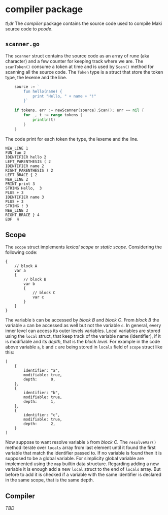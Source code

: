 # compiler package

*tl;dr* The _compiler_ package contains the source code used to compile Maki source code to _pcode_.

## `scanner.go`

The `scanner` struct contains the source code as an array of rune (aka character) and a few counter
for keeping track where we are. The `scanToken()` consume a token at time and is used by `Scan()` method
for scanning all the source code. The `Token` type is a struct that store the token type, the lexeme and
the line.

```go
    source := `
		fun hello(name) {
			print "Hello, " + name + "!"
		}`
	
	if tokens, err := newScanner(source).Scan(); err == nil {
		for _, t := range tokens {
			println(t)
		}
	}
```

The code print for each token the type, the lexeme and the line.

```
NEW_LINE 1
FUN fun 2
IDENTIFIER hello 2
LEFT_PARENTHESIS ( 2
IDENTIFIER name 2
RIGHT_PARENTHESIS ) 2
LEFT_BRACE { 2
NEW_LINE 2
PRINT print 3
STRING Hello,  3
PLUS + 3
IDENTIFIER name 3
PLUS + 3
STRING ! 3
NEW_LINE 3
RIGHT_BRACE } 4
EOF  4
```

## Scope

The `scope` struct implements _lexical scope_ or _static scope_. Considering the following code:
```
{
    // block A
    var a
    {
        // block B
        var b
        {
            // block C
            var c
        }
    }
}

```
The variable `b` can be accessed by _block B_ and _block C_. From _block B_ the variable `a` can be 
accessed as well but not the variable `c`. In general, every inner level can access its outer levels variables. 
Local variables are stored using the `local` struct, that keep track of the variable name
(identifier), if it is modifiable and its _depth_, that is the _block level_. For example in the code above
variable `a`, `b` and `c` are being stored in `locals` field of `scope` struct like this:
```
[
    {
        identifier: "a",
        modifiable: true,
        depth:      0,       
    },
    {
        identifier: "b",
        modifiable: true,
        depth:      1,       
    },
    {
        identifier: "c",
        modifiable: true,
        depth:      2,       
    }
]
```
Now suppose to want resolve variable `b` from _block C_. The `resolveVar()` method iterate over `locals`
array from last element until it found the first variable that match the identifier passed to. If no variable
is found then it is supposed to be a global variable. For simplicity global variable are implemented using
the `map` builtin data structure. Regarding adding a new variable it is enough add a new `local` struct to
the end of `locals` array. But before to add it is checked if a variable with the same identifier is declared
in the same scope, that is the same depth. 

## Compiler
_TBD_
